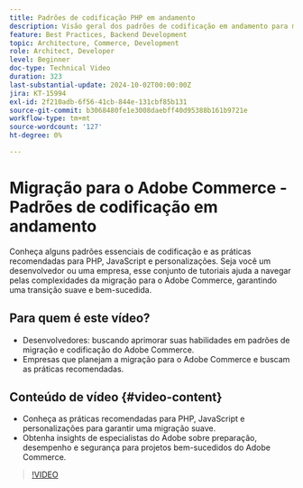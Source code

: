 ```yaml
---
title: Padrões de codificação PHP em andamento
description: Visão geral dos padrões de codificação em andamento para migração do Adobe Commerce, abrangendo PHP, JavaScript e práticas recomendadas para personalizações.
feature: Best Practices, Backend Development
topic: Architecture, Commerce, Development
role: Architect, Developer
level: Beginner
doc-type: Technical Video
duration: 323
last-substantial-update: 2024-10-02T00:00:00Z
jira: KT-15994
exl-id: 2f210adb-6f56-41cb-844e-131cbf85b131
source-git-commit: b3068480fe1e3008daebff40d95388b161b9721e
workflow-type: tm+mt
source-wordcount: '127'
ht-degree: 0%

---
```


# Migração para o Adobe Commerce - Padrões de codificação em andamento

Conheça alguns padrões essenciais de codificação e as práticas recomendadas para PHP, JavaScript e personalizações. Seja você um desenvolvedor ou uma empresa, esse conjunto de tutoriais ajuda a navegar pelas complexidades da migração para o Adobe Commerce, garantindo uma transição suave e bem-sucedida.

## Para quem é este vídeo?

* Desenvolvedores: buscando aprimorar suas habilidades em padrões de migração e codificação do Adobe Commerce.
* Empresas que planejam a migração para o Adobe Commerce e buscam as práticas recomendadas.

## Conteúdo de vídeo {#video-content}

* Conheça as práticas recomendadas para PHP, JavaScript e personalizações para garantir uma migração suave.
* Obtenha insights de especialistas do Adobe sobre preparação, desempenho e segurança para projetos bem-sucedidos do Adobe Commerce.

>[!VIDEO](https://video.tv.adobe.com/v/3434857?learn=on&enablevpops)
